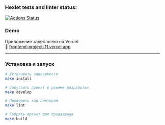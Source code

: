 ### Hexlet tests and linter status:
[![Actions Status](https://github.com/bahhteek/frontend-project-11/actions/workflows/hexlet-check.yml/badge.svg)](https://github.com/bahhteek/frontend-project-11/actions)

### Demo
Приложение задеплоено на Vercel:  
🔗 [frontend-project-11.vercel.app](https://frontend-project-11-77vb6i8n5-1manalievb.vercel.app/)

---

### Установка и запуск

```bash
# Установить зависимости
make install

# Запустить проект в режиме разработки
make develop

# Проверить код линтером
make lint

# Собрать проект для продакшена
make build
